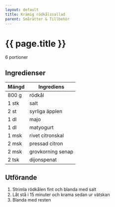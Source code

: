 ```yaml
---
layout: default
title: Krämig rödkålssallad
parent: Smårätter & Tillbehör 
---
```


# {{ page.title }}

6 portioner

## Ingredienser

Mängd|Ingrediens
------------ | -------------
800 g|rödkål
1 stk|salt
2 st|syrliga äpplen
1 dl|majo
1 dl|matyogurt
1 msk|rivet citronskal
2 msk|pressad citron
2 msk|grovkorning senap
2 tsk|dijonspenat


## Utförande
1. Strimla rödkålen fint och blanda med salt
2. Låt stå i 15 minuter och krama sedan ur vätskan
3. Blanda med resten
